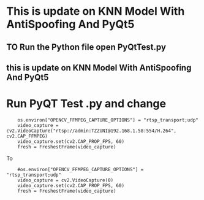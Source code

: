 # This is update on KNN Model With AntiSpoofing And PyQt5

## TO Run the Python file open PyQtTest.py 

## this is update on KNN Model With AntiSpoofing And PyQt5

# Run PyQT Test .py and change 
        os.environ["OPENCV_FFMPEG_CAPTURE_OPTIONS"] = "rtsp_transport;udp"
        video_capture = cv2.VideoCapture("rtsp://admin:TZZUNI@192.168.1.58:554/H.264", cv2.CAP_FFMPEG)
        video_capture.set(cv2.CAP_PROP_FPS, 60) 
        fresh = FreshestFrame(video_capture) 
        
To 
        
        #os.environ["OPENCV_FFMPEG_CAPTURE_OPTIONS"] = "rtsp_transport;udp"
        video_capture = cv2.VideoCapture(0)
        video_capture.set(cv2.CAP_PROP_FPS, 60) 
        fresh = FreshestFrame(video_capture) 

